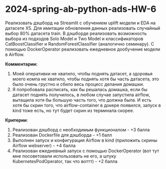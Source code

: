 # 2024-spring-ab-python-ads-HW-6

Реализовать дэшборд на Streamlit с обучением uplift модели и EDA на датасете X5. Для имитации обновления данных реализовать случайный выбор 80% датасета train. В дэшборде реализовать возможность выбора из подходов Solo Model и Two Model и классификаторов CatBoostClassifier и RandomForestClassifier (аналогично семинару). С помощью DockerOperator реализовать ежедневное дообучение модели в Airflow.

**Комментарии:**
1. Моей оперативки не хватило, чтобы поднять датасет, а здоровья моего компа не хватило, чтобы поднять хотя бы часть датасета, это было очень грустно и сбило весь процесс делания домашки.
2. Я попробовала расписать, как бы решалась домашка, если бы датасет поднять получилось, в любом случае запустила airflow, вытащила хотя бы большую часть того, что должна была. И есть хотя бы скрин того, что airflow-container в докере появился, запуск в kind тоже есть, но тут будет скрин из терминала скорее.

**Критерии**:
1. Реализован дэшборд с необходимым функционалом - +3 балла
1. Реализован Dockerfile для дэшборда - +1 балл
2. Выполнен запуск и конфигурация Airflow в kind (приложить скрины Airflow webserver) - +4 балла
3. Реализован ежедневный запуск с помощью DockerOperator (вот тут мне посоветовали использовать не его, а штуку KubernetesPodOperator, так что воттт) - +2 балла

   
   
